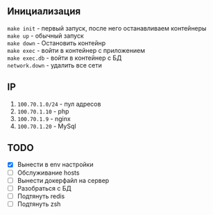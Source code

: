 ## Инициализация

`make init` - первый запуск, после него останавливаем контейнеры  
`make up` - обычный запуск  
`make down`  - Остановить контейнр  
`make exec` - войти в контейнер с приложением  
`make exec.db` - войти в 
контейнер с БД  
`network.down` - удалить все сети

## IP
1. `100.70.1.0/24` - пул адресов
1. `100.70.1.10` - php
1. `100.70.1.9` - nginx
1. `100.70.1.20` - MySql

## TODO

- [x] Вынести в env настройки
- [ ] Обслуживание hosts
- [ ] Вынести докерфайл на сервер
- [ ] Разобраться с БД
- [ ] Подтянуть redis
- [ ] Подтянуть zsh